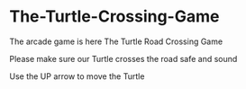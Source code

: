 # The-Turtle-Crossing-Game
The arcade game is here The Turtle Road Crossing Game

Please make sure our Turtle crosses the road safe and sound 

Use the UP arrow to move the Turtle
